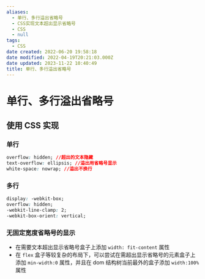 ```yaml
---
aliases:
  - 单行、多行溢出省略号
  - CSS实现文本超出显示省略号
  - CSS
  - null
tags:
  - CSS
date created: 2022-06-20 19:58:18
date modified: 2022-04-19T20:21:03.000Z
date updated: 2023-11-22 10:40:49
title: 单行、多行溢出省略号
---
```


# 单行、多行溢出省略号

## 使用 CSS 实现

### 单行

```css
overflow: hidden; //超出的文本隐藏
text-overflow: ellipsis; //溢出用省略号显示
white-space: nowrap; //溢出不换行
```

### 多行

```css
display: -webkit-box;
overflow: hidden;
-webkit-line-clamp: 2;
-webkit-box-orient: vertical;
```

### 无固定宽度省略号的显示

- 在需要文本超出显示省略号盒子上添加 `width: fit-content` 属性
- 在 `flex` 盒子等较复杂的布局下，可以尝试在需超出显示省略号的元素盒子上添加 `min-width:0` 属性，并且在 dom 结构树当前最外的盒子添加 `width:100%` 属性
